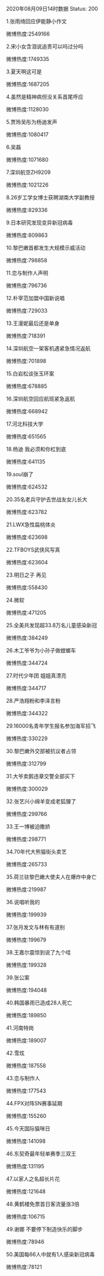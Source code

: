 2020年08月09日14时数据
Status: 200

1.张雨绮回应伊能静小作文

微博热度:2549166

2.宋小女含泪说追责可以吗过分吗

微博热度:1749335

3.夏天啊这可是

微博热度:1687205

4.虽然是精神病但没关系首尾呼应

微博热度:1128030

5.贾玲吴彤为杨迪发声

微博热度:1080417

6.吴磊

微博热度:1071680

7.深圳航空ZH9209

微博热度:1021226

8.26岁工学女博士获聘湖南大学副教授

微博热度:829336

9.日本研究发现变异新冠病毒

微博热度:809863

10.黎巴嫩首都发生大规模示威活动

微博热度:798858

11.恋与制作人声明

微博热度:796736

12.朴宰范加盟中国新说唱

微博热度:729033

13.王漫妮最后还是单身

微博热度:718391

14.深圳航空一架客机遇紧急情况返航

微博热度:701898

15.白岩松谈张玉环案

微博热度:678885

16.深圳航空回应航班紧急返航

微博热度:668942

17.河北科技大学

微博热度:651565

18.杨迪 我必须和你杠到底

微博热度:641135

19.soul崩了

微博热度:624532

20.35名老兵守护去世战友女儿长大

微博热度:623782

21.LWX急性扁桃体炎

微博热度:623698

22.TFBOYS武侠风写真

微博热度:623604

23.明日之子 再见

微博热度:558430

24.微软

微博热度:471205

25.全美共发现超33.8万名儿童感染新冠

微博热度:384249

26.木工爷爷为小孙子做螳螂车

微博热度:344724

27.时代少年团 姐姐真漂亮

微博热度:344717

28.严浩翔粉和李泽言粉

微博热度:344322

29.16000名青年学生报名参加海军招飞

微博热度:330229

30.黎巴嫩外交部被抗议者占领

微博热度:312799

31.大爷卖鹅违章交警全部买下

微博热度:300029

32.张艺兴小绵羊变成老狐狸了

微博热度:299766

33.王一博被迫撒娇

微博热度:298771

34.70年代大熊猫街头卖艺

微博热度:265733

35.荷兰驻黎巴嫩大使夫人在爆炸中身亡

微博热度:219987

36.说唱听我的

微博热度:199939

37.张月发文与林有有道别

微博热度:199679

38.王嘉尔震惊到说了九个哇

微博热度:199328

39.张公案

微博热度:194048

40.韩国暴雨已造成28人死亡

微博热度:189850

41.河南特岗

微博热度:189007

42.雪炫

微博热度:187558

43.恋与制作人

微博热度:177543

44.FPX对阵SN赛事延期

微博热度:155260

45.今天国际猫咪日

微博热度:141098

46.东契奇最年轻单赛季三双王

微博热度:131195

47.以家人之名超长片花

微博热度:121648

48.黄鹤楼免票首日客流量涨3倍

微博热度:106715

49.谢娜 不要停下制造快乐的脚步

微博热度:78946

50.美国每66人中就有1人感染新冠病毒

微博热度:78121

